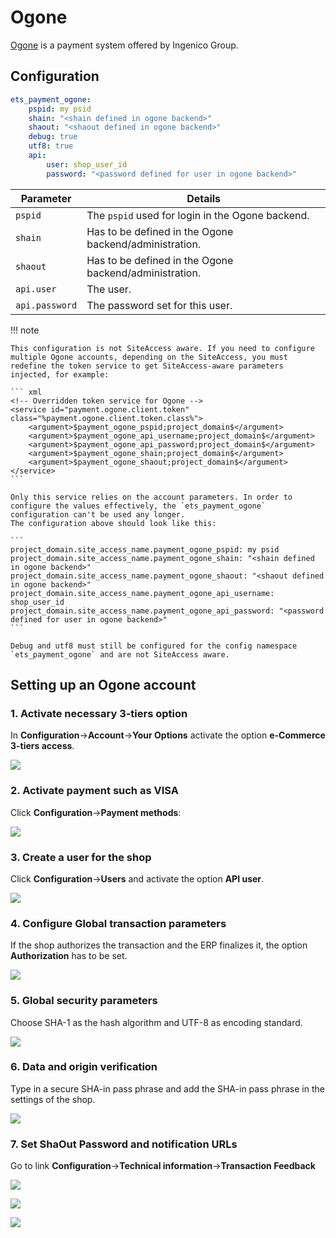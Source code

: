 # Ogone

[Ogone](https://www.ingenico.com/login/ogone) is a payment system offered by Ingenico Group.

## Configuration

``` yaml
ets_payment_ogone:
    pspid: my psid
    shain: "<shain defined in ogone backend>"
    shaout: "<shaout defined in ogone backend>"
    debug: true
    utf8: true
    api:
        user: shop_user_id
        password: "<password defined for user in ogone backend>"
```

|Parameter|Details|
|--- |--- |
|`pspid`|The `pspid` used for login in the Ogone backend.|
|`shain`|Has to be defined in the Ogone backend/administration.|
|`shaout`|Has to be defined in the Ogone backend/administration.|
|`api.user`|The user.|
|`api.password`|The password set for this user.|

!!! note

    This configuration is not SiteAccess aware. If you need to configure multiple Ogone accounts, depending on the SiteAccess, you must redefine the token service to get SiteAccess-aware parameters injected, for example:

    ``` xml
    <!-- Overridden token service for Ogone -->
    <service id="payment.ogone.client.token" class="%payment.ogone.client.token.class%">
        <argument>$payment_ogone_pspid;project_domain$</argument>
        <argument>$payment_ogone_api_username;project_domain$</argument>
        <argument>$payment_ogone_api_password;project_domain$</argument>
        <argument>$payment_ogone_shain;project_domain$</argument>
        <argument>$payment_ogone_shaout;project_domain$</argument>
    </service>
    ```

    Only this service relies on the account parameters. In order to configure the values effectively, the `ets_payment_ogone` configuration can't be used any longer.
    The configuration above should look like this:

    ``` 
    project_domain.site_access_name.payment_ogone_pspid: my psid
    project_domain.site_access_name.payment_ogone_shain: "<shain defined in ogone backend>"
    project_domain.site_access_name.payment_ogone_shaout: "<shaout defined in ogone backend>"
    project_domain.site_access_name.payment_ogone_api_username: shop_user_id
    project_domain.site_access_name.payment_ogone_api_password: "<password defined for user in ogone backend>"
    ```

    Debug and utf8 must still be configured for the config namespace `ets_payment_ogone` and are not SiteAccess aware.

## Setting up an Ogone account

### 1. Activate necessary 3-tiers option

In **Configuration**->**Account**->**Your Options** activate the option **e-Commerce 3-tiers access**.

![](../../img/payment_2.png)

### 2. Activate payment such as VISA

Click **Configuration**->**Payment methods**:

![](../../img/payment_3.png)

### 3. Create a user for the shop

Click **Configuration**->**Users** and activate the option **API user**.

![](../../img/payment_4.png)

### 4. Configure Global transaction parameters

If the shop authorizes the transaction and the ERP finalizes it, the option **Authorization** has to be set. 

![](../../img/payment_5.png)

### 5. Global security parameters

Choose SHA-1 as the hash algorithm and UTF-8 as encoding standard. 

![](../../img/payment_6.png)

### 6. Data and origin verification

Type in a secure SHA-in pass phrase and add the SHA-in pass phrase in the settings of the shop. 

![](../../img/payment_7.png)

### 7. Set ShaOut Password and notification URLs

Go to link **Configuration**->**Technical information**->**Transaction Feedback**

![](../../img/payment_8.png)

![](../../img/payment_9.png)

![](../../img/payment_10.png)
